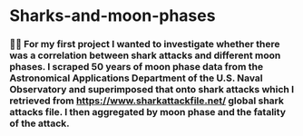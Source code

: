 # Sharks-and-moon-phases
### 🦈🌑 For my first project I wanted to investigate whether there was a correlation between shark attacks and different moon phases. I scraped 50 years of moon phase data from the Astronomical Applications Department of the U.S. Naval Observatory and superimposed that onto shark attacks which I retrieved from https://www.sharkattackfile.net/ global shark attacks file. I then aggregated by moon phase and the fatality of the attack. 
